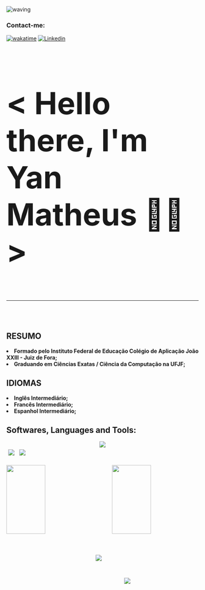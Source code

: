 ![waving](https://capsule-render.vercel.app/api?type=waving&height=200&text=REFSZIN%20&fontAlignY=40&color=gradient)
### Contact-me:
[![wakatime](https://wakatime.com/badge/user/5f667002-f1a2-4d32-a500-1ec6818a616c.svg)](https://wakatime.com/@5f667002-f1a2-4d32-a500-1ec6818a616c)
[![Linkedin](https://img.shields.io/badge/-LinkedIn-060606?style=flat&labelColor=0D0D0D&logo=Linkedin&Color=white)](https://www.linkedin.com/in/yanassis/)
<head>
    <meta name="Autor" content="Yan" />
</head>

<body>
    <main class="main ">
        <h1 style="font-size: 80px "><strong>&#60; Hello there, I'm Yan Matheus 👨‍💻 &#62;<hr></h1>
            <section>
                <h2>RESUMO</h2>
                    <article>
                        <li>Formado pelo Instituto Federal de Educação Colégio de Aplicação João XXIII - Juiz de Fora;</li>
                        <li>Graduando em Ciências Exatas / Ciência da Computação na UFJF;</li>
                    </details>
                    </section>
                    <section>
                        <h2>IDIOMAS</h2>
                            <li>Inglês Intermediário;</li>
                            <li>Francês Intermediário;</li>
                            <li>Espanhol Intermediário;</li>
                    </section>
            <section>    
<h2>Softwares, Languages and Tools:</h2>
<div style="display: inline_block" align="center">
<img src="https://skillicons.dev/icons?i=linux,git,vscode,javascript,typescript,css,html,react,next,redux,tailwind,sass,nodejs,express,mongo,styledcomponents,postgresql,vercel" />
     </div>

  <img style='margin: 5px;' src="https://img.shields.io/badge/trello%20-%2320232a.svg?&style=for-the-badge&color=0052CC&logo=trello&logoColor=ffffff"/>

  <img style='margin: 5px;' src="https://img.shields.io/badge/npm%20-%2320232a.svg?&style=for-the-badge&color=CB3837&logo=npm&logoColor=ffffff"/>

</div>
<br/></div>
<br>            
                       <img align="left" height="180px" width= "45%" src="https://github-readme-stats.vercel.app/api?username=refszin&show_icons=true&theme=highcontrast&margin-w=15&margin-y=15"/>
                <img align="right" height="180px" width= "45%" src="https://github-readme-stats.vercel.app/api/top-langs/?username=refszin&layout=compact&hide=php&theme=highcontrast&margin-w=15&margin-h=15"/>
                <div align="center">
<img style='margin: 55px ' src="https://github-readme-stats.vercel.app/api/wakatime?username=refszin&layout=compact&hide=php&theme=highcontrast")](https://github.com/refszin/github-readme-stats&bg_color=1,9b111e,000000&layout=compact&hide=php&theme=highcontrast&title_color=fff&text_color=black&margin-w=15&margin-h=15"/>

<img style="display: inline_block" align="center" style=': 55px' src="https://github-profile-trophy.vercel.app/?username=refszin&row=1&column=6&theme=onedark&margin-w=15&margin-h=15"/>
</div>
              </footer>
          </main>
     </body>
</html>
